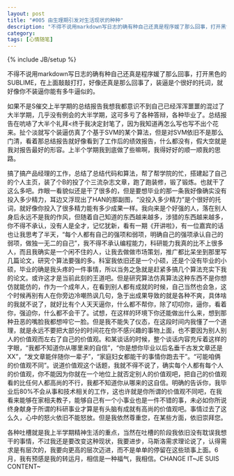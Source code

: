 ```yaml
---
layout: post
title: "#005 由生理期引发对生活现状的种种"
description: "不得不说用markdown写日志的确有种自己还真是程序媛了那么回事，打开黑色的SUBLIME，在上面敲敲打打，好像还真是那么回事了，装逼是个很好的托词，就好像你不装逼你能有多牛逼似的。如果不是S催交上半学期的总结报告我想我都意识不到自己已经浑浑噩噩的混过了大半学期，几乎没有例会的大半学期，这可多亏了各种答辩，各种毕业了。总结报告在吭哧了大半个礼拜<终于我决定封笔了，"
category: 
tags: [心情随笔]
---
```

{% include JB/setup %}
<p>不得不说用markdown写日志的确有种自己还真是程序媛了那么回事，打开黑色的SUBLIME，在上面敲敲打打，好像还真是那么回事了，装逼是个很好的托词，就好像你不装逼你能有多牛逼似的。</p>
<p>如果不是S催交上半学期的总结报告我想我都意识不到自己已经浑浑噩噩的混过了大半学期，几乎没有例会的大半学期，这可多亏了各种答辩，各种毕业了。总结报告在吭哧了大半个礼拜<终于我决定封笔了，因为我知道再怎么写也写不出个花来。扯个淡就写个装逼仿真了个基于SVM的某个算法，但是对SVM依旧不是那么门清，看着那总结报告就好像看到了工作后的绩效报告，什么都没有，假大空就是我对报告最好的形容。上半个学期我到底做了些嘛啊，我得好好的顺一顺我的思路。</p>
<p>搞了搞产品经理的工作，总结了总结代码和算法，帮了帮学院的忙，搭建起了自己的个人主页，装了个B的投了个三流杂志文章，跑了跑装修，锻了锻炼。也就干了这么多吧。炸眼一看貌似还是干了很多的，但是要想毕业的那一条我好像确实没有投入多少精力，耳边又浮现出了HAN的那副图，“没投入多少精力”是个很好的托词，就好像你投入了很多精力能有多少成果一样。我向来是个好强的人，落在别人身后永远不是我的作风，但随着自己知道的东西越来越多，涉猎的东西越来越多，你不得不承认，没有人是全才，记忆犹新，看有一期《开讲啦》，有一位嘉宾的话也让我思考了半天，“每个人都有自己的强项和弱项，明确自己的强项承认自己的弱项，做独一无二的自己”，我不得不承认编程能力，科研能力我真的比不上很多人，而且我确实是一个闲不住的人，让我去做做市场策划，推广都比呆坐到那里写几篇论文，研究个算法要强的多。科室我依旧还是一个小硕，还是个没有毕业的小硕，毕业的确是我头疼的一件事情，所以当务之急就是赶紧多搞几个算法充实下我的论文。或许这才是当前此刻的王道吧。但是研究算法仿真算法这种东西不是你想仿就能仿的，作为一个成年人，在看到别人都有成就的时候，自己当然也会急，这个时候再别有人在你旁边冷嘲热讽几句，急于出成果导致的就是各种不爽，具体啥的我就不说了，就好比有个人天天逼你，什么都不帮你，除了叨叨你，逼你，看着你，强迫你，什么都不会干了。试想，在这样的环境下你还能做出什么来，想到那种丑恶的嘴脸我都想啐它一脸。但是我不能失了仪态，在这段时间内我懂了一个道理，就是永远不要把大部分的时间花在你不感兴趣的事物上面，也不要因为别人别人的价值观而左右了自己的价值观。和某谈话的时候，整个谈话内容充斥着这样的字眼，“我都不知道你从哪里来的自信”，“你是想你毕业以后名垂千古发文章还是XX”，“发文章能伴随你一辈子”，“家庭妇女都能干的事情你跑去干”。“可能咱俩的价值观不同”。说道价值观这个话题，我就不得不说了，确实每个人都有每个人的价值观，你不能因为你就在一个地位上就否定别人的价值观吧，把自己的价值观看的比任何人都高尚的不行，我都不知道你从哪来的这自信。明确的告诉你，我毕业后80%不会从事和技术相关的工作，这也许就是你所谓的价值观不同吧，在我看来能够在家相夫教子，能够自己有一个小事业也是一件不错的事，未必如你所说终身献身于所谓的科研事业才算是有头脑有成就有高尚的价值观吧。事情过去了这么久，心中的怒火依旧不能怒放。但是我依然尊重您，在某些方面，依旧崇拜您。</p>
<p>各种吐槽就是我上半学期精神生活的重点，当然在吐槽的阶段我依旧没有耽误我想干的事情，不过我还是要改变这种现状，我要进步，马斯洛需求理论说了，认得需求是有层次的，我要向更高的层次迈进，而不是单单的停留在这些琐事上面。6月，我有预感是我的转运月，相信是一种福气，我相信。CHANGE IT~JE SUIS CONTENT~</p>
